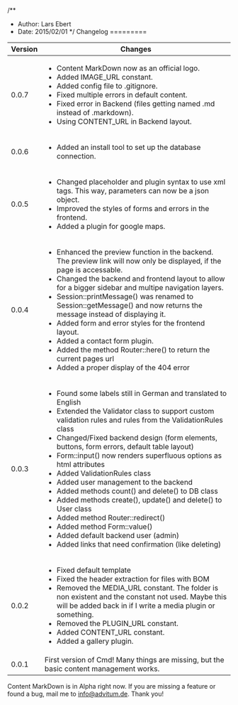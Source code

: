 /**
 * Author: Lars Ebert
 * Date: 2015/02/01
 */
Changelog
=========

<table>
    <thead>
        <tr>
            <th>Version</th>
            <th>Changes</th>
        </tr>
    </thead>
    <tbody>
        <tr>
            <td>0.0.7</td>
            <td>
                <ul class="changelog">
                    <li class="added">Content MarkDown now as an official logo.</li>
                    <li class="added">Added IMAGE_URL constant.</li>
                    <li class="added">Added config file to .gitignore.</li>
                    <li class="changed">Fixed multiple errors in default content.</li>
                    <li class="changed">Fixed error in Backend (files getting named .md instead of .markdown).</li>
                    <li class="changed">Using CONTENT_URL in Backend layout.</li>
                </ul>
            </td>
        </tr>
        <tr>
            <td>0.0.6</td>
            <td>
                <ul class="changelog">
                    <li class="added">Added an install tool to set up the database connection.</li>
                </ul>
            </td>
        </tr>
        <tr>
            <td>0.0.5</td>
            <td>
                <ul class="changelog">
                    <li class="changed">Changed placeholder and plugin syntax to use xml tags. This way, parameters can now be a json object.</li>
                    <li class="changed">Improved the styles of forms and errors in the frontend.</li>
                    <li class="added">Added a plugin for google maps.</li>
                </ul>
            </td>
        </tr>
        <tr>
            <td>0.0.4</td>
            <td>
                <ul class="changelog">
                    <li class="changed">Enhanced the preview function in the backend. The preview link will now only be displayed, if the page is accessable.</li>
                    <li class="changed">Changed the backend and frontend layout to allow for a bigger sidebar and multipe navigation layers.</li>
                    <li class="changed">Session::printMessage() was renamed to Session::getMessage() and now returns the message instead of displaying it.</li>
                    <li class="added">Added form and error styles for the frontend layout.</li>
                    <li class="added">Added a contact form plugin.</li>
                    <li class="added">Added the method Router::here() to return the current pages url</li>
                    <li class="added">Added a proper display of the 404 error</li>
                </ul>
            </td>
        </tr>
        <tr>
            <td>0.0.3</td>
            <td>
                <ul class="changelog">
                    <li class="changed">Found some labels still in German and translated to English</li>
                    <li class="changed">Extended the Validator class to support custom validation rules and rules from the ValidationRules class</li>
                    <li class="changed">Changed/Fixed backend design (form elements, buttons, form errors, default table layout)</li>
                    <li class="changed">Form::input() now renders superfluous options as html attributes</li>
                    <li class="added">Added ValidationRules class</li>
                    <li class="added">Added user management to the backend</li>
                    <li class="added">Added methods count() and delete() to DB class</li>
                    <li class="added">Added methods create(), update() and delete() to User class</li>
                    <li class="added">Added method Router::redirect()</li>
                    <li class="added">Added method Form::value()</li>
                    <li class="added">Added default backend user (admin)</li>
                    <li class="added">Added links that need confirmation (like deleting)</li>
                </ul>
            </td>
        </tr>
        <tr>
            <td>0.0.2</td>
            <td>
                <ul class="changelog">
                    <li class="changed">Fixed default template</li>
                    <li class="changed">Fixed the header extraction for files with BOM</li>
                    <li class="removed">Removed the MEDIA_URL constant. The folder is non existent and the constant not used. Maybe this will be added back in if I write a media plugin or something.</li>
                    <li class="removed">Removed the PLUGIN_URL constant.</li>
                    <li class="added">Added CONTENT_URL constant.</li>
                    <li class="added">Added a gallery plugin.</li>
                </ul>
            </td>
        </tr>
        <tr>
            <td>0.0.1</td>
            <td>First version of Cmd! Many things are missing, but the basic content management works.</td>
        </tr>
    </tbody>
</table>

Content MarkDown is in Alpha right now. If you are missing a feature or found a bug, mail me to <info@advitum.de>. Thank you!